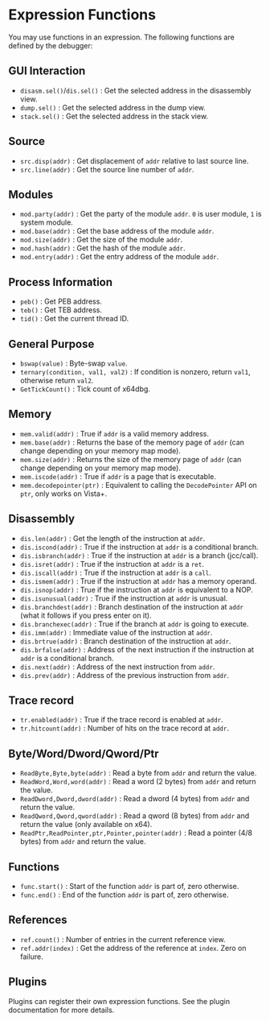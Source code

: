 # Expression Functions

You may use functions in an expression. The following functions are defined by the debugger:

## GUI Interaction

* `disasm.sel()`/`dis.sel()` : Get the selected address in the disassembly view.
* `dump.sel()` : Get the selected address in the dump view.
* `stack.sel()` : Get the selected address in the stack view.

## Source

* `src.disp(addr)` : Get displacement of `addr` relative to last source line.
* `src.line(addr)` : Get the source line number of `addr`.

## Modules

* `mod.party(addr)` : Get the party of the module `addr`. `0` is user module, `1` is system module.
* `mod.base(addr)` : Get the base address of the module `addr`.
* `mod.size(addr)` : Get the size of the module `addr`.
* `mod.hash(addr)` : Get the hash of the module `addr`.
* `mod.entry(addr)` : Get the entry address of the module `addr`.

## Process Information

* `peb()` : Get PEB address.
* `teb()` : Get TEB address.
* `tid()` : Get the current thread ID.

## General Purpose

* `bswap(value)` : Byte-swap `value`.
* `ternary(condition, val1, val2)` : If condition is nonzero, return `val1`, otherwise return `val2`.
* `GetTickCount()` : Tick count of x64dbg.

## Memory

* `mem.valid(addr)` : True if `addr` is a valid memory address.
* `mem.base(addr)` : Returns the base of the memory page of `addr` (can change depending on your memory map mode).
* `mem.size(addr)` : Returns the size of the memory page of `addr` (can change depending on your memory map mode).
* `mem.iscode(addr)` : True if `addr` is a page that is executable.
* `mem.decodepointer(ptr)` : Equivalent to calling the `DecodePointer` API on `ptr`, only works on Vista+.

## Disassembly

* `dis.len(addr)` : Get the length of the instruction at `addr`.
* `dis.iscond(addr)` : True if the instruction at `addr` is a conditional branch.
* `dis.isbranch(addr)` : True if the instruction at `addr` is a branch (jcc/call).
* `dis.isret(addr)` : True if the instruction at `addr` is a `ret`.
* `dis.iscall(addr)` : True if the instruction at `addr` is a `call`.
* `dis.ismem(addr)` : True if the instruction at `addr` has a memory operand.
* `dis.isnop(addr)` : True if the instruction at `addr` is equivalent to a NOP.
* `dis.isunusual(addr)` : True if the instruction at `addr` is unusual.
* `dis.branchdest(addr)` : Branch destination of the instruction at `addr` (what it follows if you press enter on it).
* `dis.branchexec(addr)` : True if the branch at `addr` is going to execute.
* `dis.imm(addr)` : Immediate value of the instruction at `addr`.
* `dis.brtrue(addr)` : Branch destination of the instruction at `addr`.
* `dis.brfalse(addr)` : Address of the next instruction if the instruction at `addr` is a conditional branch.
* `dis.next(addr)` : Address of the next instruction from `addr`.
* `dis.prev(addr)` : Address of the previous instruction from `addr`.

## Trace record

* `tr.enabled(addr)` : True if the trace record is enabled at `addr`.
* `tr.hitcount(addr)` : Number of hits on the trace record at `addr`.

## Byte/Word/Dword/Qword/Ptr

* `ReadByte,Byte,byte(addr)` : Read a byte from `addr` and return the value.
* `ReadWord,Word,word(addr)` : Read a word (2 bytes) from `addr` and return the value.
* `ReadDword,Dword,dword(addr)` : Read a dword (4 bytes) from `addr` and return the value.
* `ReadQword,Qword,qword(addr)` : Read a qword (8 bytes) from `addr` and return the value (only available on x64).
* `ReadPtr,ReadPointer,ptr,Pointer,pointer(addr)` : Read a pointer (4/8 bytes) from `addr` and return the value.

## Functions

* `func.start()` : Start of the function `addr` is part of, zero otherwise.
* `func.end()` : End of the function `addr` is part of, zero otherwise.

## References

* `ref.count()` : Number of entries in the current reference view.
* `ref.addr(index)` : Get the address of the reference at `index`. Zero on failure.

## Plugins

Plugins can register their own expression functions. See the plugin documentation for more details.